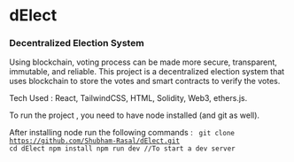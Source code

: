 # dElect  
### Decentralized Election System

Using blockchain, voting process can be made more secure, transparent, immutable, and reliable. This project is a decentralized election system that uses blockchain to store the votes and smart contracts to verify the votes.

Tech Used : React, TailwindCSS, HTML, Solidity, Web3, ethers.js.
 
To run the project , you need to have node installed (and git as well).
  
After installing node run the following commands :
<code>
  git clone https://github.com/Shubham-Rasal/dElect.git 
  cd dElect
  npm install 
  npm run dev //To start a dev server
  </code>

